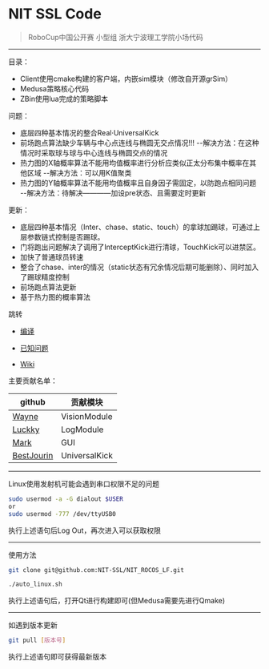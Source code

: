 # NIT SSL Code

> RoboCup中国公开赛 小型组 浙大宁波理工学院小场代码

---

目录：

* Client使用cmake构建的客户端，内嵌sim模块（修改自开源grSim）
* Medusa策略核心代码
* ZBin使用lua完成的策略脚本



问题：

* 底层四种基本情况的整合Real·UniversalKick
* 前场跑点算法缺少车辆与中心点连线与椭圆无交点情况!!!
--解决方法：在这种情况时采取球与球与中心连线与椭圆交点的情况
* 热力图的X轴概率算法不能用均值概率进行分析应类似正太分布集中概率在其他区域
--解决方法：可以用K值聚类
* 热力图的Y轴概率算法不能用均值概率且自身因子需固定，以防跑点相同问题
--解决方法：待解决————加设pre状态、且需要定时更新



更新：

* 底层四种基本情况（Inter、chase、static、touch）的拿球加踢球，可通过上层参数链式控制是否踢球。
* 门将跑出问题解决了调用了InterceptKick进行清球，TouchKick可以进禁区。
* 加快了普通球员转速
* 整合了chase、inter的情况（static状态有冗余情况后期可能删除）、同时加入了踢球精度控制
* 前场跑点算法更新
* 基于热力图的概率算法


跳转

* [编译](INSTALL.md)

* [已知问题](ISSUE.md)

* [Wiki](https://rocos.readthedocs.io/zh_CN/latest/index.html)

主要贡献名单：

| github                                      | 贡献模块      |
| ------------------------------------------- | ------------- |
| [Wayne](https://github.com/zijinoier)       | VisionModule  |
| [Luckky](https://github.com/guodashun)      | LogModule     |
| [Mark](https://github.com/ZJUMark)          | GUI           |
| [BestJourin](https://github.com/BestJourin) | UniversalKick |

-----

Linux使用发射机可能会遇到串口权限不足的问题

```bash
sudo usermod -a -G dialout $USER
or
sudo usermod -777 /dev/ttyUSB0
```

执行上述语句后Log Out，再次进入可以获取权限

-----

使用方法

```bash
git clone git@github.com:NIT-SSL/NIT_ROCOS_LF.git

./auto_linux.sh
```

执行上述语句后，打开Qt进行构建即可(但Medusa需要先进行Qmake)

-----

如遇到版本更新

```bash
git pull [版本号]
```
执行上述语句即可获得最新版本